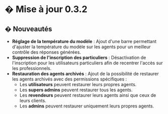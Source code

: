 # � Mise à jour 0.3.2

## � Nouveautés
* **Réglage de la température du modèle** : Ajout d'une barre permettant d'ajuster la température du modèle sur les agents pour un meilleur contrôle des réponses générées.
* **Suppression de l'inscription des particuliers** : Désactivation de l'inscription pour les utilisateurs particuliers afin de recentrer l'accès sur les professionnels.
* **Restauration des agents archivés** : Ajout de la possibilité de restaurer les agents archivés avec des permissions spécifiques :
  * Les **utilisateurs** peuvent restaurer leurs propres agents.
  * Les **supers admins** peuvent restaurer tous les agents.
  * Les **revendeurs** peuvent restaurer leurs agents ainsi que ceux de leurs clients.
  * Les **admins** peuvent restaurer uniquement leurs propres agents.
